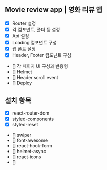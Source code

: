 ## Movie review app | 영화 리뷰 앱

- [x] Router 설정
- [x] 각 컴포넌트, 폴더 등 설정
- [x] Api 설정
- [x] Loading 컴포넌트 구성
- [x] 웹 폰트 설정
- [x] Header, Footer 컴포넌트 구성
- [] 각 페이지 UI 구성과 반응형
- [] Helmet
- [] Header scroll event
- [] Deploy

## 설치 항목

- [x] react-router-dom
- [x] styled-components
- [x] styled-reset
- [] swiper
- [] font-awesome
- [] react-hook-form
- [] helmet-async
- [] react-icons
- []
